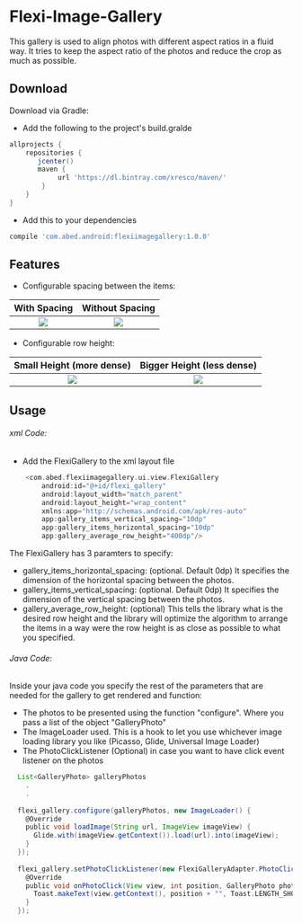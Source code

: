 # Flexi-Image-Gallery
This gallery is used to align photos with different aspect ratios in a fluid way. It tries to keep the aspect ratio of the photos and reduce the crop as much as possible.

Download
--------

Download via Gradle:
- Add the following to the project's build.gralde
```groovy
allprojects {
    repositories {
       jcenter()
       maven {
            url 'https://dl.bintray.com/xresco/maven/'
        }
    }
}
```
- Add this to your dependencies
```groovy
compile 'com.abed.android:flexiimagegallery:1.0.0'
```





Features
----


- Configurable spacing between the items:

With Spacing               |  Without Spacing 
:-------------------------:|:-------------------------:
![](https://s32.postimg.org/bszn3x10l/device_2016_06_19_132324.png)  |  ![](https://s32.postimg.org/ql81czsqd/device_2016_06_19_132422.png)




- Configurable row height:

Small Height (more dense)              |  Bigger Height (less dense)
:-------------------------:|:-------------------------:
![](https://s31.postimg.org/ttzfsgr4r/device_2016_06_19_132536.png)  |  ![](https://s32.postimg.org/ql81czsqd/device_2016_06_19_132422.png)



Usage
--------

###### xml Code: 

- Add the FlexiGallery to the xml layout file

```groovy
    <com.abed.flexiimagegallery.ui.view.FlexiGallery
        android:id="@+id/flexi_gallery"
        android:layout_width="match_parent"
        android:layout_height="wrap_content"
        xmlns:app="http://schemas.android.com/apk/res-auto"
        app:gallery_items_vertical_spacing="10dp"
        app:gallery_items_horizontal_spacing="10dp"
        app:gallery_average_row_height="400dp"/>
```
The FlexiGallery has 3 paramters to specify: 
  - gallery_items_horizontal_spacing: (optional. Default 0dp) It specifies the dimension of the horizontal spacing between the photos.
  - gallery_items_vertical_spacing: (optional. Default 0dp) It specifies the dimension of the vertical spacing between the photos.
  - gallery_average_row_height: (optional) This tells the library what is the desired row height and the library will optimize the algorithm to arrange the items in a way were the row height is as close as possible to what you specified.
  

###### Java Code: 
Inside your java code you specify the rest of the parameters that are needed for the gallery to get rendered and function:
- The photos to be presented using the function "configure". Where you pass a list of the object "GalleryPhoto"
- The ImageLoader used. This is a hook to let you use whichever image loading library you like (Picasso, Glide, Universal Image Loader)
- The PhotoClickListener (Optional) in case you want to have click event listener on the photos

```groovy
  List<GalleryPhoto> galleryPhotos 
    .
    .
    
  flexi_gallery.configure(galleryPhotos, new ImageLoader() {
    @Override
    public void loadImage(String url, ImageView imageView) {
      Glide.with(imageView.getContext()).load(url).into(imageView);
    }
  });
  
  flexi_gallery.setPhotoClickListener(new FlexiGalleryAdapter.PhotoClickListener() {
    @Override
    public void onPhotoClick(View view, int position, GalleryPhoto photo) {
      Toast.makeText(view.getContext(), position + "", Toast.LENGTH_SHORT).show();
    }
  });
```


